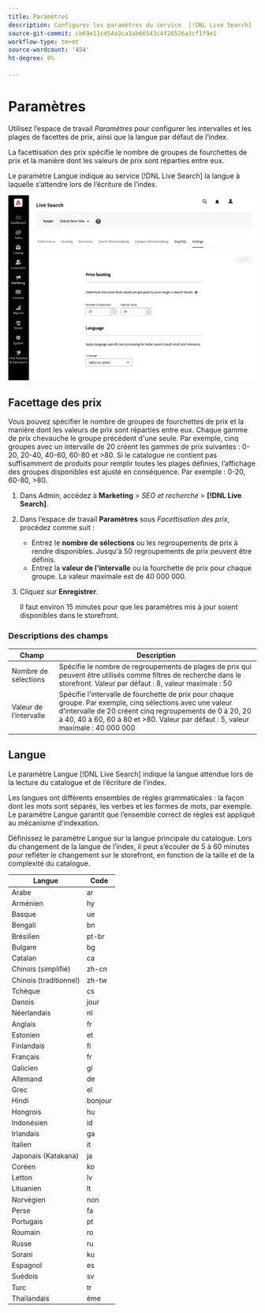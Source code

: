 ```yaml
---
title: Paramètres
description: Configurez les paramètres du service  [!DNL Live Search]  .
source-git-commit: cb69e11cd54a3ca1ab66543c4f28526a3cf1f9e1
workflow-type: tm+mt
source-wordcount: '454'
ht-degree: 0%

---
```


# Paramètres

Utilisez l’espace de travail *Paramètres* pour configurer les intervalles et les plages de facettes de prix, ainsi que la langue par défaut de l’index.

La facettisation des prix spécifie le nombre de groupes de fourchettes de prix et la manière dont les valeurs de prix sont réparties entre eux.

Le paramètre Langue indique au service [!DNL Live Search] la langue à laquelle s’attendre lors de l’écriture de l’index.

![Paramètres](assets/settings.png)

## Facettage des prix

Vous pouvez spécifier le nombre de groupes de fourchettes de prix et la manière dont les valeurs de prix sont réparties entre eux. Chaque gamme de prix chevauche le groupe précédent d&#39;une seule. Par exemple, cinq groupes avec un intervalle de 20 créent les gammes de prix suivantes : 0-20, 20-40, 40-60, 60-80 et >80. Si le catalogue ne contient pas suffisamment de produits pour remplir toutes les plages définies, l’affichage des groupes disponibles est ajusté en conséquence. Par exemple : 0-20, 60-80, >80.

1. Dans Admin, accédez à **Marketing** > *SEO et recherche* > **[!DNL Live Search]**.
1. Dans l’espace de travail **Paramètres** sous *Facettisation des prix*, procédez comme suit :
   * Entrez le **nombre de sélections** ou les regroupements de prix à rendre disponibles. Jusqu&#39;à 50 regroupements de prix peuvent être définis.
   * Entrez la **valeur de l&#39;intervalle** ou la fourchette de prix pour chaque groupe. La valeur maximale est de 40 000 000.
1. Cliquez sur **Enregistrer**.

   Il faut environ 15 minutes pour que les paramètres mis à jour soient disponibles dans le storefront.

### Descriptions des champs

| Champ | Description |
|--- |--- |
| Nombre de sélections | Spécifie le nombre de regroupements de plages de prix qui peuvent être utilisés comme filtres de recherche dans le storefront. Valeur par défaut : 8, valeur maximale : 50 |
| Valeur de l’intervalle | Spécifie l&#39;intervalle de fourchette de prix pour chaque groupe. Par exemple, cinq sélections avec une valeur d’intervalle de 20 créent cinq regroupements de 0 à 20, 20 à 40, 40 à 60, 60 à 80 et >80. Valeur par défaut : 5, valeur maximale : 40 000 000 |

## Langue

Le paramètre Langue [!DNL Live Search] indique la langue attendue lors de la lecture du catalogue et de l’écriture de l’index.

Les langues ont différents ensembles de règles grammaticales : la façon dont les mots sont séparés, les verbes et les formes de mots, par exemple.
Le paramètre Langue garantit que l’ensemble correct de règles est appliqué au mécanisme d’indexation.

Définissez le paramètre Langue sur la langue principale du catalogue. Lors du changement de la langue de l’index, il peut s’écouler de 5 à 60 minutes pour refléter le changement sur le storefront, en fonction de la taille et de la complexité du catalogue.

| Langue | Code |
|----|----|
| Arabe | ar |
| Arménien | hy |
| Basque | ue |
| Bengali | bn |
| Brésilien | pt-br |
| Bulgare | bg |
| Catalan | ca |
| Chinois (simplifié) | zh-cn |
| Chinois (traditionnel) | zh-tw |
| Tchèque | cs |
| Danois | jour |
| Néerlandais | nl |
| Anglais | fr |
| Estonien | et |
| Finlandais | fi |
| Français | fr |
| Galicien | gl |
| Allemand | de |
| Grec | el |
| Hindi | bonjour |
| Hongrois | hu |
| Indonésien | id |
| Irlandais | ga |
| Italien | it |
| Japonais (Katakana) | ja |
| Coréen | ko |
| Letton | lv |
| Lituanien | lt |
| Norvégien | non |
| Perse | fa |
| Portugais | pt |
| Roumain | ro |
| Russe | ru |
| Sorani | ku |
| Espagnol | es |
| Suédois | sv |
| Turc | tr |
| Thaïlandais | ème |
